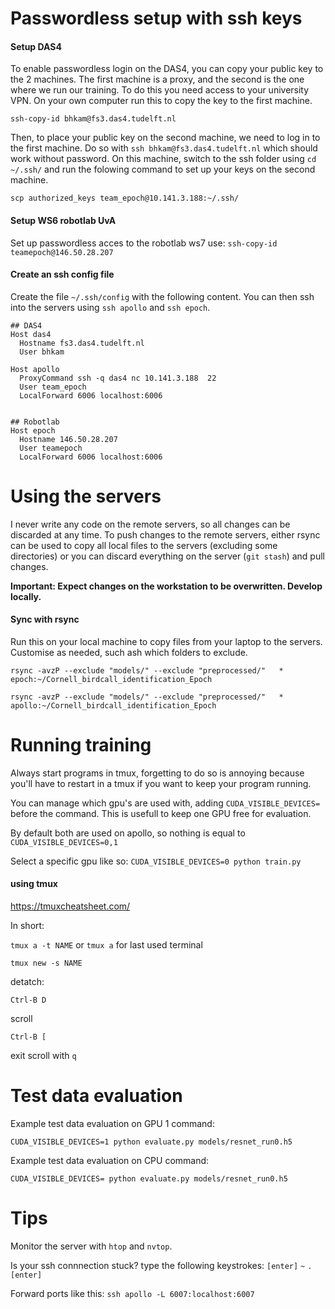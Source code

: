 # Passwordless setup with ssh keys

#### Setup DAS4 

To enable passwordless login on the DAS4, you can copy your public key to the 2 machines. The first machine is a proxy, 
and the second is the one where we run our training. To do this you need access to your university VPN.
On your own computer run this to copy the key to the first machine.

`ssh-copy-id bhkam@fs3.das4.tudelft.nl`
 
Then, to place your public key on the second machine, we need to log in to the first machine.
Do so with `ssh bhkam@fs3.das4.tudelft.nl` which should work without password. On this machine, switch to the ssh folder using
`cd ~/.ssh/` and run the folowing command to set up your keys on the second machine.

`scp authorized_keys team_epoch@10.141.3.188:~/.ssh/`

####  Setup WS6 robotlab UvA
Set up passwordless acces to the robotlab ws7 use:
`ssh-copy-id teamepoch@146.50.28.207`

####  Create an ssh config file
Create the file `~/.ssh/config` with the following content.
You can then ssh into the servers using `ssh apollo` and `ssh epoch`.

```
## DAS4 
Host das4          
  Hostname fs3.das4.tudelft.nl    
  User bhkam        

Host apollo    
  ProxyCommand ssh -q das4 nc 10.141.3.188  22
  User team_epoch
  LocalForward 6006 localhost:6006


## Robotlab
Host epoch 
  Hostname 146.50.28.207
  User teamepoch
  LocalForward 6006 localhost:6006
```

# Using the servers
I never write any code on the remote servers, so all changes can be discarded at any time.
To push changes to the remote servers, either rsync can be used to copy all local files to the servers (excluding some directories)
or you can discard everything on the server (`git stash`) and pull changes. 

**Important: Expect changes on the workstation to be overwritten. Develop locally.**

#### Sync with rsync

Run this on your local machine to copy files from your laptop to the servers. Customise as needed, such ash which folders to exclude.

`rsync -avzP --exclude "models/" --exclude "preprocessed/"   * epoch:~/Cornell_birdcall_identification_Epoch`

`rsync -avzP --exclude "models/" --exclude "preprocessed/"   * apollo:~/Cornell_birdcall_identification_Epoch`

# Running training

Always start programs in tmux, forgetting to do so is annoying because you'll have to restart in a tmux if you want to keep 
your program running.

You can manage which gpu's are used with, adding `CUDA_VISIBLE_DEVICES=` before the command. This is usefull to keep one
GPU free for evaluation.

By default both are used on apollo, so nothing is equal to
`CUDA_VISIBLE_DEVICES=0,1`

Select a specific gpu like so: `CUDA_VISIBLE_DEVICES=0 python train.py`


#### using tmux
https://tmuxcheatsheet.com/

In short:

`tmux a -t NAME` or `tmux a` for last used terminal

`tmux new -s NAME`

detatch:

`Ctrl-B D`

scroll

`Ctrl-B [`

exit scroll with `q`






# Test data evaluation
Example test data evaluation on GPU 1 command:

`CUDA_VISIBLE_DEVICES=1 python evaluate.py models/resnet_run0.h5`

Example test data evaluation on CPU command:

`CUDA_VISIBLE_DEVICES= python evaluate.py models/resnet_run0.h5`

# Tips
Monitor the server with `htop` and `nvtop`.


Is your ssh connnection stuck? type the following keystrokes:
`[enter]`
`~`
`.`
`[enter]`
 
Forward ports like this: `ssh apollo -L 6007:localhost:6007`
